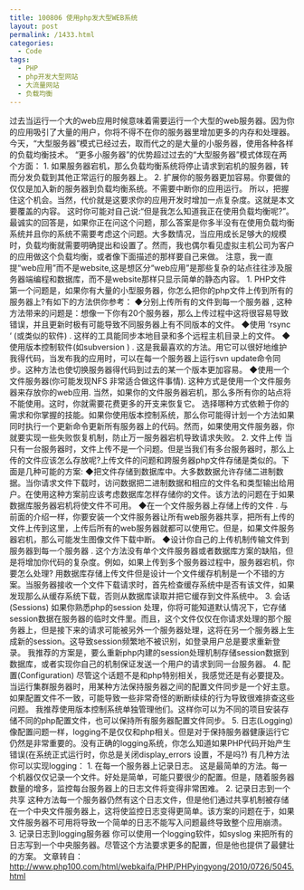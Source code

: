 ```yaml
---
title: 100806 使用php发大型WEB系统
layout: post
permalink: /1433.html
categories:
  - Code
tags:
  - PHP
  - php开发大型网站
  - 大流量网站
  - 负载均衡
---
```

 过去当运行一个大的web应用时候意味着需要运行一个大型的web服务器。因为你的应用吸引了大量的用户，你将不得不在你的服务器里增加更多的内存和处理器。今天，“大型服务器”模式已经过去，取而代之的是大量的小服务器，使用各种各样的负载均衡技术。 “更多小服务器”的优势超过过去的“大型服务器”模式体现在两个方面： 1. 如果服务器宕机，那么负载均衡系统将停止请求到宕机的服务器，转而分发负载到其他正常运行的服务器上。 2. 扩展你的服务器更加容易。你要做的仅仅是加入新的服务器到负载均衡系统。不需要中断你的应用运行。 所以，把握住这个机会。当然，代价就是这要求你的应用开发时增加一点复杂度。这就是本文要覆盖的内容。 这时你可能对自己说:“但是我怎么知道我正在使用负载均衡呢?”。最诚实的回答是，如果你正在问这个问题，那么答案是你多半没有在使用负载均衡系统并且你的系统不需要考虑这个问题。大多数情况，当应用成长足够大的规模时，负载均衡就需要明确提出和设置了。然而，我也偶尔看见虚拟主机公司为客户的应用做这个负载均衡，或者像下面描述的那样要自己来做。 注意，我一直提“web应用”而不是website,这是想区分“web应用”是那些复杂的站点往往涉及服务器端编程和数据库，而不是website那样只显示简单的静态内容。 1. PHP文件 第一个问题是，如果你有大量的小型服务器，你怎么把你的php文件上传到所有的服务器上?有如下的方法供你参考： ◆分别上传所有的文件到每一个服务器 , 这种方法带来的问题是：想像一下你有20个服务器，那么上传过程中这将很容易导致错误，并且更新时极有可能导致不同服务器上有不同版本的文件。 ◆使用 ‘rsync ‘ (或类似的软件) . 这样的工具能同步本地目录和多个远程主机目录上的文件。 ◆使用版本控制软件(如subversion ) . 这是我最喜欢的方法。用它可以很好地维护我得代码，当发布我的应用时，可以在每一个服务器上运行svn update命令同步。这种方法也使切换服务器得代码到过去的某一个版本更加容易。 ◆使用一个文件服务器(你可能发现NFS 非常适合做这件事情). 这种方式是使用一个文件服务器来存放你的web应用. 当然，如果你的文件服务器宕机，那么多所有你的站点将不能使用。这时，你就需要花费更多的开支来恢复它。 选择哪种方式依赖于你的需求和你掌握的技能。如果你使用版本控制系统，那么你可能得计划一个方法如果同时执行一个更新命令更新所有服务器上的代码。然而，如果使用文件服务器，你就要实现一些失败恢复机制，防止万一服务器宕机导致请求失败。 2. 文件上传 当只有一台服务器时，文件上传不是一个问题。但是当我们有多台服务器时，那么上传的文件应该怎么存放呢?上传文件的问题和跨服务器php文件存储是类似的。下面是几种可能的方案: ◆把文件存储到数据库中。大多数数据允许存储二进制数据。当你请求文件下载时，访问数据把二进制数据和相应的文件名和类型输出给用户。在使用这种方案前应该考虑数据库怎样存储你的文件。该方法的问题在于如果数据库服务器宕机将使文件不可用。 ◆在一个文件服务器上存储上传的文件 . 与前面的介绍一样，你要安装一个文件服务器让所有web服务器共享，把所有上传的文件上传到这里，上传后所有的web服务器就都可以使用它。但是，如果文件服务器宕机，那么可能发生图像文件下载中断。 ◆设计你自己的上传机制传输文件到服务器到每一个服务器 . 这个方法没有单个文件服务器或者数据库方案的缺陷，但是将增加你代码的复杂度。例如，如果上传到多个服务器过程中，服务器宕机，你要怎么处理? 用数据库存储上传文件但是设计一个文件缓存机制是一个不错的方案。当服务器接收一个文件下载请求时，首先检查缓存系统中是否有该文件，如果发现那么从缓存系统下载，否则从数据库读取并把它缓存到文件系统中。 3. 会话(Sessions) 如果你熟悉php的session 处理，你将可能知道默认情况下，它存储session数据在服务器的临时文件里。而且，这个文件仅仅在你请求处理的那个服务器上，但是接下来的请求可能被另外一个服务器处理，这将在另一个服务器上生成新的session。这导致session频繁地不被识别，如登录用户总是要求重新登录。 我推荐的方案是，要么重新php内建的session处理机制存储session数据到数据库，或者实现你自己的机制保证发送一个用户的请求到同一台服务器。 4. 配置(Configuration) 尽管这个话题不是和php特别相关，我感觉还是有必要提及。当运行集群服务器时，用某种方法保持服务器之间的配置文件同步是一个好主意。如果配置文件不一致，可能导致一些非常奇怪的断断续续的行为导致很难排查这些问题。 我推荐使用版本控制系统单独管理他们。这样你可以为不同的项目安装存储不同的php配置文件，也可以保持所有服务器配置文件同步。 5. 日志(Logging) 像配置问题一样，logging不是仅仅和php相关。但是对于保持服务器健康运行它仍然是非常重要的。没有正确的logging系统，你怎么知道如果PHP代码开始产生错误(在系统正式运行时，你总是关闭display_errors 设置，不是吗?) 有几种方法你可以实现logging： 1. 在每一个服务器上记录日志。 这是最简单的方法。每一个机器仅仅记录一个文件。好处是简单，可能只要很少的配置。但是，随着服务器数量的增多，监控每台服务器上的日志文件将变得非常困难。 2. 记录日志到一个共享 这种方法每一个服务器仍然有这个日志文件，但是他们通过共享机制被存储在一个中央文件服务器上，这将使监控日志变得更简单。该方案的问题在于，如果文件服务器不可用将导致一个简单的日志不能写入问题最终导致整个应用崩溃。 3. 记录日志到logging服务器 你可以使用一个logging软件，如syslog 来把所有的日志写到一个中央服务器。尽管这个方法要求更多的配置，但是他也提供了最健壮的方案。 文章转自：http://www.php100.com/html/webkaifa/PHP/PHPyingyong/2010/0726/5045.html